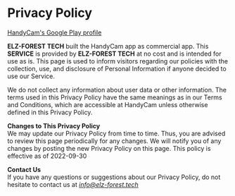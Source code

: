 # Privacy Policy

<a href="https://play.google.com/store/apps/details?id=ru.elzforesttech.handycam">HandyCam's Google Play profile</a>


**ELZ-FOREST TECH** built the HandyCam app as commercial app. This **SERVICE** is provided by **ELZ-FOREST TECH** at 
no cost and is intended for use as is. This page is used to inform visitors regarding our policies with the collection, use, and disclosure of Personal Information if anyone decided to use our Service. 

 We do not collect any information about user data or other information. The terms used in this Privacy Policy have the same meanings as in our Terms and Conditions, which are accessible at HandyCam unless otherwise defined in this Privacy Policy.

**Changes to This Privacy Policy**  
We may update our Privacy Policy from time to time. Thus, you are advised to review this page periodically for any changes. We will notify you of any changes by posting the new Privacy Policy on this page.
This policy is effective as of 2022-09-30

**Contact Us**  
 If you have any questions or suggestions about our Privacy Policy, do not hesitate to contact us at *info@elz-forest.tech*

    
